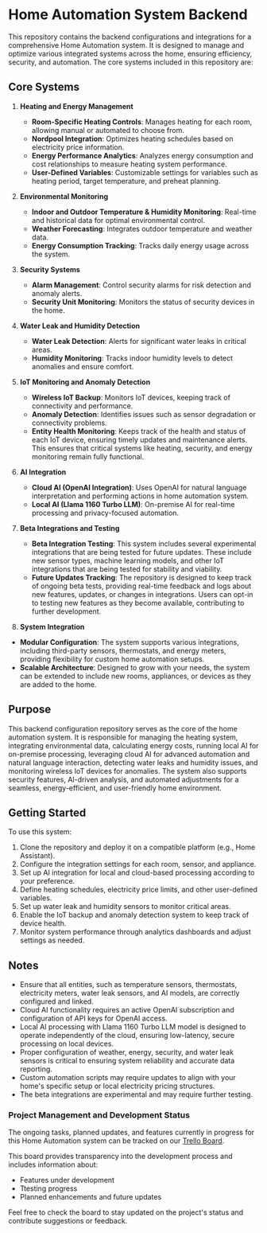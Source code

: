 # Home Automation System Backend

This repository contains the backend configurations and integrations for a comprehensive Home Automation system. It is designed to manage and optimize various integrated systems across the home, ensuring efficiency, security, and automation. The core systems included in this repository are:

## Core Systems

1. **Heating and Energy Management**
   - **Room-Specific Heating Controls**: Manages heating for each room, allowing manual or automated to choose from.
   - **Nordpool Integration**: Optimizes heating schedules based on electricity price information.
   - **Energy Performance Analytics**: Analyzes energy consumption and cost relationships to measure heating system performance.
   - **User-Defined Variables**: Customizable settings for variables such as heating period, target temperature, and preheat planning.

2. **Environmental Monitoring**
   - **Indoor and Outdoor Temperature & Humidity Monitoring**: Real-time and historical data for optimal environmental control.
   - **Weather Forecasting**: Integrates outdoor temperature and weather data.
   - **Energy Consumption Tracking**: Tracks daily energy usage across the system.

3. **Security Systems**
   - **Alarm Management**: Control security alarms for risk detection and anomaly alerts.
   - **Security Unit Monitoring**: Monitors the status of security devices in the home.

4. **Water Leak and Humidity Detection**
   - **Water Leak Detection**: Alerts for significant water leaks in critical areas.
   - **Humidity Monitoring**: Tracks indoor humidity levels to detect anomalies and ensure comfort.

5. **IoT Monitoring and Anomaly Detection**
   - **Wireless IoT Backup**: Monitors IoT devices, keeping track of connectivity and performance.
   - **Anomaly Detection**: Identifies issues such as sensor degradation or connectivity problems.
   - **Entity Health Monitoring**: Keeps track of the health and status of each IoT device, ensuring timely updates and maintenance alerts. This ensures that critical systems like heating, security, and energy monitoring remain fully functional.

6. **AI Integration**
   - **Cloud AI (OpenAI Integration)**: Uses OpenAI for natural language interpretation and performing actions in home automation system.
   - **Local AI (Llama 1160 Turbo LLM)**: On-premise AI for real-time processing and privacy-focused automation.

7. **Beta Integrations and Testing**
   - **Beta Integration Testing**: This system includes several experimental integrations that are being tested for future updates. These include new sensor types, machine learning models, and other IoT integrations that are being tested for stability and viability.
   - **Future Updates Tracking**: The repository is designed to keep track of ongoing beta tests, providing real-time feedback and logs about new features, updates, or changes in integrations. Users can opt-in to testing new features as they become available, contributing to further development.

8.  **System Integration**
   - **Modular Configuration**: The system supports various integrations, including third-party sensors, thermostats, and energy meters, providing flexibility for custom home automation setups.
   - **Scalable Architecture**: Designed to grow with your needs, the system can be extended to include new rooms, appliances, or devices as they are added to the home.

## Purpose

This backend configuration repository serves as the core of the home automation system. It is responsible for managing the heating system, integrating environmental data, calculating energy costs, running local AI for on-premise processing, leveraging cloud AI for advanced automation and natural language interaction, detecting water leaks and humidity issues, and monitoring wireless IoT devices for anomalies. The system also supports security features, AI-driven analysis, and automated adjustments for a seamless, energy-efficient, and user-friendly home environment.

## Getting Started

To use this system:
1. Clone the repository and deploy it on a compatible platform (e.g., Home Assistant).
2. Configure the integration settings for each room, sensor, and appliance.
3. Set up AI integration for local and cloud-based processing according to your preference.
4. Define heating schedules, electricity price limits, and other user-defined variables.
5. Set up water leak and humidity sensors to monitor critical areas.
6. Enable the IoT backup and anomaly detection system to keep track of device health.
7. Monitor system performance through analytics dashboards and adjust settings as needed.

## Notes

- Ensure that all entities, such as temperature sensors, thermostats, electricity meters, water leak sensors, and AI models, are correctly configured and linked.
- Cloud AI functionality requires an active OpenAI subscription and configuration of API keys for OpenAI access.
- Local AI processing with Llama 1160 Turbo LLM model is designed to operate independently of the cloud, ensuring low-latency, secure processing on local devices.
- Proper configuration of weather, energy, security, and water leak sensors is critical to ensuring system reliability and accurate data reporting.
- Custom automation scripts may require updates to align with your home's specific setup or local electricity pricing structures.
- The beta integrations are experimental and may require further testing.

### Project Management and Development Status

The ongoing tasks, planned updates, and features currently in progress for this Home Automation system can be tracked on our [Trello Board](https://trello.com/invite/b/66cc5c63439f46b7f21c7f19/ATTI3b96f731dea7428a1ec6fe551eff2aef34BAE250/home-automation).

This board provides transparency into the development process and includes information about:

- Features under development  
- Ttesting progress  
- Planned enhancements and future updates  

Feel free to check the board to stay updated on the project's status and contribute suggestions or feedback.


